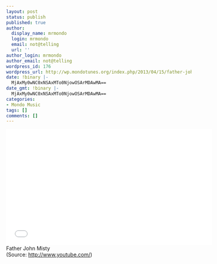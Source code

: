 ```yaml
---
layout: post
status: publish
published: true
author:
  display_name: mrmondo
  login: mrmondo
  email: not@telling
  url: ''
author_login: mrmondo
author_email: not@telling
wordpress_id: 176
wordpress_url: http://wp.mondotunes.org/index.php/2013/04/15/father-john-misty/
date: !binary |-
  MjAxMy0wNC0xNSAxMTo0NjowOSArMDAwMA==
date_gmt: !binary |-
  MjAxMy0wNC0xNSAxMTo0NjowOSArMDAwMA==
categories:
- Mondo Music
tags: []
comments: []
---
```

<iframe width="560" height="315" src="//www.youtube.com/embed/b-XraF8tZM4" frameborder="0"> </iframe>
Father John Misty
<div class="attribution">(<span>Source:</span> <a href="http://www.youtube.com/">http://www.youtube.com/</a>)</div>

